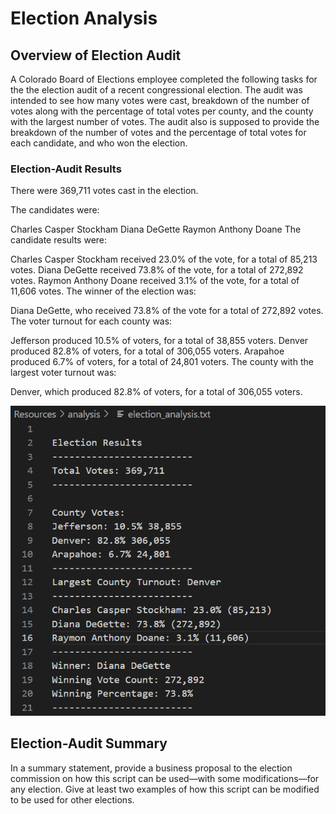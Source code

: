 # Election Analysis

## Overview of Election Audit

A Colorado Board of Elections employee completed the following tasks for the the election audit of a recent congressional election. The audit was intended to see how many votes were cast, breakdown of the number of votes along with the percentage of total votes per county, and the county with the largest number of votes. The audit also is supposed to provide the breakdown of the number of votes and the percentage of total votes for each candidate, and who won the election. 

### Election-Audit Results

There were 369,711 votes cast in the election.

The candidates were:

Charles Casper Stockham
Diana DeGette
Raymon Anthony Doane
The candidate results were:

Charles Casper Stockham received 23.0% of the vote, for a total of 85,213 votes.
Diana DeGette received 73.8% of the vote, for a total of 272,892 votes.
Raymon Anthony Doane received 3.1% of the vote, for a total of 11,606 votes.
The winner of the election was:

Diana DeGette, who received 73.8% of the vote for a total of 272,892 votes.
The voter turnout for each county was:

Jefferson produced 10.5% of voters, for a total of 38,855 voters.
Denver produced 82.8% of voters, for a total of 306,055 voters.
Arapahoe produced 6.7% of voters, for a total of 24,801 voters.
The county with the largest voter turnout was:

Denver, which produced 82.8% of voters, for a total of 306,055 voters.

![This is an image](https://github.com/gonzojc/Election-Results/blob/main/Resources/Election%20Analysis.png)

## Election-Audit Summary

In a summary statement, provide a business proposal to the election commission on how this script can be used—with some modifications—for any election. Give at least two examples of how this script can be modified to be used for other elections.
